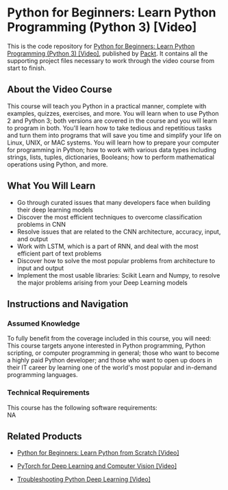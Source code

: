 # Python for Beginners: Learn Python Programming (Python 3) [Video]
This is the code repository for [Python for Beginners: Learn Python Programming (Python 3) [Video]](https://www.packtpub.com/big-data-and-business-intelligence/troubleshooting-python-deep-learning-video?utm_source=github&utm_medium=repository&utm_campaign=9781788998192), published by [Packt](https://www.packtpub.com/?utm_source=github). It contains all the supporting project files necessary to work through the video course from start to finish.
## About the Video Course
This course will teach you Python in a practical manner, complete with examples, quizzes, exercises, and more. You will learn when to use Python 2 and Python 3; both versions are covered in the course and you will learn to program in both. You'll learn how to take tedious and repetitious tasks and turn them into programs that will save you time and simplify your life on Linux, UNIX, or MAC systems. You will learn how to prepare your computer for programming in Python; how to work with various data types including strings, lists, tuples, dictionaries, Booleans; how to perform mathematical operations using Python, and more.

<H2>What You Will Learn</H2>
<DIV class=book-info-will-learn-text>
<UL>
<LI>Go through curated issues that many developers face when building their deep learning models 
<LI>Discover the most efficient techniques to overcome classification problems in CNN 
<LI>Resolve issues that are related to the CNN architecture, accuracy, input, and output 
<LI>Work with LSTM, which is a part of RNN, and deal with the most efficient part of text problems 
<LI>Discover how to solve the most popular problems from architecture to input and output 
<LI>Implement the most usable libraries: Scikit Learn and Numpy, to resolve the major problems arising from your Deep Learning models </LI></UL></DIV>

## Instructions and Navigation
### Assumed Knowledge
To fully benefit from the coverage included in this course, you will need:<br/>
This course targets anyone interested in Python programming, Python scripting, or computer programming in general; those who want to become a highly paid Python developer; and those who want to open up doors in their IT career by learning one of the world's most popular and in-demand programming languages.
### Technical Requirements
This course has the following software requirements:<br/>
NA

## Related Products
* [Python for Beginners: Learn Python from Scratch [Video]](https://www.packtpub.com/big-data-and-business-intelligence/troubleshooting-python-deep-learning-video?utm_source=github&utm_medium=repository&utm_campaign=9781788998192)

* [PyTorch for Deep Learning and Computer Vision [Video]](https://www.packtpub.com/big-data-and-business-intelligence/troubleshooting-python-deep-learning-video?utm_source=github&utm_medium=repository&utm_campaign=9781788998192)

* [Troubleshooting Python Deep Learning [Video]](https://www.packtpub.com/big-data-and-business-intelligence/troubleshooting-python-deep-learning-video?utm_source=github&utm_medium=repository&utm_campaign=9781788998192)

